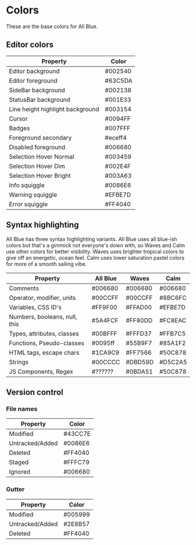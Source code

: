 # Colors

These are the base colors for All Blue.

## Editor colors

| Property                         | Color   |
| -------------------------------- | ------- |
| Editor background                | #002540 |
| Editor foreground                | #63C5DA |
| SideBar background               | #002138 |
| StatusBar background             | #001E33 |
| Line height highlight background | #003154 |
| Cursor                           | #0094FF |
| Badges                           | #007FFF |
| Foreground secondary             | #eceff4 |
| Disabled foreground              | #006680 |
| Selection Hover Normal           | #003459 |
| Selection Hover Dim              | #002E4F |
| Selection Hover Bright           | #003A63 |
| Info squiggle                    | #0086E6 |
| Warning squiggle                 | #EFBE7D |
| Error squiggle                   | #FF4040 |

## Syntax highlighting

All Blue has three syntax highlighting variants.
All Blue uses all blue-ish colors but that's
a gimmick not everyone's down with, so Waves and Calm use
other colors for better visibility. Waves uses brighter tropical colors
to give off an energetic, ocean feel. Calm uses lower saturation
pastel colors for more of a smooth sailing vibe.

| Property                      | All Blue | Waves   | Calm    |
| ----------------------------- | -------- | ------- | ------- |
| Comments                      | #006680  | #006680 | #006680 |
| Operator, modifier, units     | #00CCFF  | #00CCFF | #8BC6FC |
| Variables, CSS ID's           | #FF9F00  | #FFAD00 | #EFBE7D |
| Numbers, booleans, null, this | #5A4FCF  | #FF80DD | #FC8EAC |
| Types, attributes, classes    | #00BFFF  | #FFFD37 | #FFB7C5 |
| Functions, Pseudo-classes     | #0095ff  | #55B9F7 | #85A1F2 |
| HTML tags, escape chars       | #1CA9C9  | #FF7566 | #50C878 |
| Strings                       | #00CCCC  | #DBD59D | #D5C2A5 |
| JS Components, Regex          | #??????  | #0BDA51 | #50C878 |

## Version control

### File names

| Property        | Color   |
| --------------- | ------- |
| Modified        | #43CC7E |
| Untracked/Added | #0086E6 |
| Deleted         | #FF4040 |
| Staged          | #FFFC79 |
| Ignored         | #006680 |

### Gutter

| Property        | Color   |
| --------------- | ------- |
| Modified        | #005999 |
| Untracked/Added | #2E8B57 |
| Deleted         | #FF4040 |
